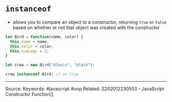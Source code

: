 # `instanceof` 
- allows you to compare an object to a constructor, returning `true` or `false` based on whether or not that object was created with the constructor
```js
let Bird = function(name, color) {
  this.name = name;
  this.color = color;
  this.numLegs = 2;
}

let crow = new Bird("Alexis", "black");

crow instanceof Bird; // => true
```
---
Source:
Keywords: #javascript #oop 
Related: [[202012230503 - JavaScript Constructor Function]]